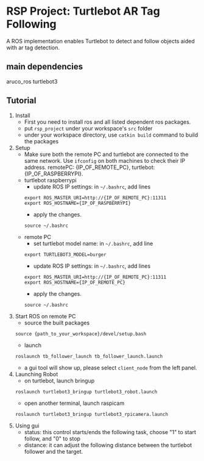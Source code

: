 # RSP Project: Turtlebot AR Tag Following
A ROS implementation enables Turtlebot to detect and follow objects aided with ar tag detection.
## main dependencies
aruco_ros 
turtlebot3 
## Tutorial
1. Install
    - First you need to install ros and all listed dependent ros packages.
    - put `rsp_project` under your workspace's `src` folder
    - under your workspace directory, use `catkin build` command to build the packages
2. Setup
    - Make sure both the remote PC and turtlebot are connected to the same network. Use `ifconfig` on both machines to check their IP address. remotePC: {IP_OF_REMOTE_PC}, turtlebot: {IP_OF_RASPBERRYPI}.
    - turtlebot raspberrypi
      - update ROS IP settings: in `~/.bashrc`, add lines
      ```
      export ROS_MASTER_URI=http://{IP_OF_REMOTE_PC}:11311
      export ROS_HOSTNAME={IP_OF_RASPBERRYPI}
      ```
      - apply the changes.
      ```
      source ~/.bashrc
      ```
    - remote PC
      - set turtlebot model name: in `~/.bashrc`, add line
      ```
      export TURTLEBOT3_MODEL=burger
      ```
      - update ROS IP settings: in `~/.bashrc`, add lines
      ```
      export ROS_MASTER_URI=http://{IP_OF_REMOTE_PC}:11311
      export ROS_HOSTNAME={IP_OF_REMOTE_PC}
      ```
      - apply the changes.
      ```
      source ~/.bashrc
      ```
3. Start ROS on remote PC
    - source the built packages
    ```
    source {path_to_your_workspace}/devel/setup.bash
    ```
    - launch
    ```
    roslaunch tb_follower_launch tb_follower_launch.launch
    ```
    - a gui tool will show up, please select `client_node` from the left panel.
4. Launching Robot
    - on turtlebot, launch bringup
    ```
    roslaunch turtlebot3_bringup turtlebot3_robot.launch
    ```
    - open another terminal, launch raspicam
    ```
    roslaunch turtlebot3_bringup turtlebot3_rpicamera.launch
    ```
5. Using gui
    - status: this control starts/ends the following task, choose "1" to start follow, and "0" to stop
    - distance: it can adjust the following distance between the turtlebot follower and the target.



